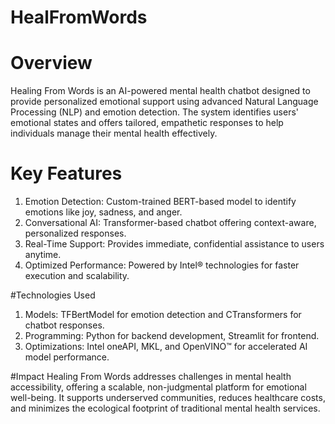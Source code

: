 # HealFromWords

# Overview
Healing From Words is an AI-powered mental health chatbot designed to provide personalized emotional support using advanced Natural Language Processing (NLP) and emotion detection. The system identifies users' emotional states and offers tailored, empathetic responses to help individuals manage their mental health effectively.

# Key Features
1. Emotion Detection: Custom-trained BERT-based model to identify emotions like joy, sadness, and anger.
2. Conversational AI: Transformer-based chatbot offering context-aware, personalized responses.
3. Real-Time Support: Provides immediate, confidential assistance to users anytime.
4. Optimized Performance: Powered by Intel® technologies for faster execution and scalability.

#Technologies Used
1. Models: TFBertModel for emotion detection and CTransformers for chatbot responses.
2. Programming: Python for backend development, Streamlit for frontend.
3. Optimizations: Intel oneAPI, MKL, and OpenVINO™ for accelerated AI model performance.

#Impact
Healing From Words addresses challenges in mental health accessibility, offering a scalable, non-judgmental platform for emotional well-being. It supports underserved communities, reduces healthcare costs, and minimizes the ecological footprint of traditional mental health services.
